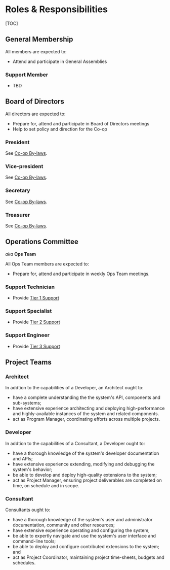 Roles & Responsibilities
========================

[TOC]

General Membership
------------------

All members are expected to:

* Attend and participate in General Assemblies

### Support Member

* TBD


Board of Directors
------------------

All directors are expected to:

* Prepare for, attend and participate in Board of Directors meetings
* Help to set policy and direction for the Co-op

### President

See [Co-op By-laws](/governance/by-laws/by-law1/#61-president).

### Vice-president

See [Co-op By-laws](/governance/by-laws/by-law1/#61-president).

### Secretary

See [Co-op By-laws](/governance/by-laws/by-law1/#61-president).

### Treasurer

See [Co-op By-laws](/governance/by-laws/by-law1/#61-president).



Operations Committee
--------------------

*aka* **Ops Team**

All Ops Team members are expected to:

* Prepare for, attend and participate in weekly Ops Team meetings.

### Support Technician
   
* Provide [Tier 1 Support](services/support/model#tier-1)

### Support Specialist

* Provide [Tier 2 Support](services/support/model#tier-2)

### Support Engineer
 
* Provide [Tier 3 Support](services/support/model#tier-3)


Project Teams
-------------

### Architect

In addtion to the capabilities of a Developer, an Architect ought to:

* have a complete understanding the the system's API, components and sub-systems;
* have extensive experience architecting and deploying high-performance and highly-available instances of the system and related components.
* act as Program Manager, coordinating efforts across multiple projects.

### Developer

In addtion to the capabilities of a Consultant, a Developer ought to:

* have a thorough knowledge of the system's developer documentation and APIs;
* have extensive experience extending, modifying and debugging the system's behavior;
* be able to develop and deploy high-quality extensions to the system;
* act as Project Manager, ensuring project deliverables are completed on time, on schedule and in scope.

### Consultant

Consultants ought to:

* have a thorough knowledge of the system's user and administrator documentation, community and other resources;
* have extensive experience operating and configuring the system;
* be able to expertly navigate and use the system's user interface and command-line tools;
* be able to deploy and configure contributed extensions to the system; and
* act as Project Coordinator, maintaining project time-sheets, budgets and schedules.
